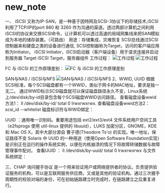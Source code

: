 # new_note
一、 iSCSI 
又称为IP-SAN，是一种基于因特网及SCSI-3协议下的存储技术,iSCSI利用了TCP/IP的port 860 和 3260 作为沟通的渠道。透过两部计算机之间利用iSCSI的协议来交换SCSI命令，让计算机可以透过高速的局域网集线来把SAN模拟成为本地的储存装置。（可路由）
用途：存储集成，灾难恢复
SCSI总线通过SCSI控制器来和硬盘之类的设备进行通信, SCSI控制器称为Target，访问的客户端应用称为Initiator。
iSCSI Initiator，iSCSI启动器（客户端设备）用于请求连接并启动到服务器 Target
iSCSI Target，服务器组件
工作过程：
![工作过程](_v_images/20200314183935808_13996.png)
![工作过程](_v_images/20200314184000668_18307.png)

FC 与 iSCSI 的工作原理差别：
![FC 与 iSCSI 的工作原理差别](_v_images/20200314184018528_32328.png)

SAN与NAS / iSCSI与NFS
![SAN与NAS / iSCSI与NFS](_v_images/20200314184033588_9930.png)
2、WWID, UUID
根据SCSI标准，每个SCSI磁盘都有一个WWID，类似于网卡的MAC地址，要求是独一无二。 通过WWID标示SCSI磁盘就可以保证磁盘路径永久不变，Linux系统上/dev/disk/by-id目录包含每个SCSI磁盘WWID访问路径。 
查看磁盘设备wwid方法1： ll /dev/disk/by-id/ total 0 lrwxrwxrwx. 
查看磁盘设备wwid方法2：scsi_id --whitelist 
磁盘标识符与WWID绑定：

UUID ：通用唯一识别码。重要用途包括 ext2/ext3/ext4 文件系统用户空间工具（e2fsprogs 使用 util-linux 提供的 libuuid），LUKS 加密分区，GNOME，KDE 和 Mac OS X，其中大部分源自 曹子德(Theodore Ts'o) 的实现。唯一地址，保证路径不变
Solaris 中 UUID 的一种用途（使用Open Software Foundation实现）是识别正在运行的操作系统实例，以便在内核崩溃的情况下将故障转储数据与故障管理事件配对。
查看UUID ： ll /dev/disk/by-uuid/ total 0 lrwxrwxrwx
与文件系统绑定：

三、CHAP 询问握手协议
是一个用来验证用户或网络提供者的协议。负责提供验证服务的机构，可以是互联网服务供应商，又或是其他的验证机构。通过三次握手周期性的校验对端的身份，可在初始链路建立时完成时，在链路建立之后重复进行。





